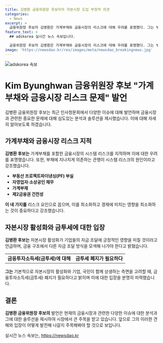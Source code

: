 ```yaml
---
title: 김병환 금융위원장 후보자의 자본시장 도입 부정적 의견
categories:
  - News
excerpt: >
  금융위원장 후보자 김병환은 가계부채와 금융시장의 리스크에 대해 우려를 표명했다. 그는 부채에 과도한 의존이 문제라며 금융투자소득세 폐지를 주장했고, 부동산 프로젝트파이낸싱(PF) 부실과 가계부채 등을 주요 리스크로 지목했다. 또한, 부채 총 레버리지 비율을 우려하며 자본시장 활성화를 통한 기업 자금 조달 방식을 모색할 것을 강조했다. 그는 금투세 도입이 자본시장에 부정적 영향을 미칠 수 있으며 폐지가 필요하다고 주장했다.
feature_text: >
  ## adskorea 실시간 뉴스 속보입니다.

  금융위원장 후보자 김병환은 가계부채와 금융시장의 리스크에 대해 우려를 표명했다. 그는 부채에 과도한 의존이 문제라며 금융투자소득세 폐지를 주장했고, 부동산 프로젝트파이낸싱(PF) 부실과 가계부채 등을 주요 리스크로 지목했다. 또한, 부채 총 레버리지 비율을 우려하며 자본시장 활성화를 통한 기업 자금 조달 방식을 모색할 것을 강조했다. 그는 금투세 도입이 자본시장에 부정적 영향을 미칠 수 있으며 폐지가 필요하다고 주장했다.
image: 'https://newsdao.kr/res/images/meta/newsdao_breakingnews.jpg'
---
```


<p><img src="https://newsdao.kr/res/images/meta/newsdao_breakingnews.jpg" alt="adskorea 속보" /></p>

<h1>Kim Byunghwan 금융위원장 후보 "가계부채와 금융시장 리스크 문제" 발언</h1>

<p data-ke-size="size16">김병환 금융위원장 후보는 최근 인사청문회에서 다양한 이슈에 대해 발언하며 금융시장과 관련한 중요한 문제에 대해 심도있는 분석과 솔루션을 제시했습니다. 이에 대해 자세히 알아보도록 하겠습니다.</p>

<h2 data-ke-size="size26">가계부채와 금융시장 리스크 지적</h2>

<p><b>김병환 후보는</b> 가계부채를 포함한 금융시장의 시스템 리스크를 지적하며 이에 대한 우려를 표명했습니다. 또한, 부채에 지나치게 의존하는 관행이 시스템 리스크의 원인이라고 강조했습니다.</p>

<ul>
  <li><b>부동산 프로젝트파이낸싱(PF) 부실</b></li>
  <li><b>자영업자·소상공인 채무</b></li>
  <li><b>가계부채</b></li>
  <li><b>제2금융권 건전성</b></li>
</ul>

<p><b>이 네 가지를</b> 리스크 요인으로 꼽으며, 이를 최소화하고 경제에 미치는 영향을 최소화하는 것이 중요하다고 강조했습니다.</p>

<h2 data-ke-size="size26">자본시장 활성화와 금투세에 대한 입장</h2>

<p><b>김병환 후보는</b> 자본시장 활성화가 기업들의 자금 조달에 긍정적인 영향을 미칠 것이라고 언급하며, 금융 구조에서 다른 자금 조달 방식을 모색해 나가야 한다고 밝혔습니다.</p>

<table>
  <tr>
    <td style="text-align: center; height: 17px;"><b>금융투자소득세(금투세)에 대해</b></td>
    <td style="text-align: center; height: 17px;"><b>금투세 폐지가 필요하다</b></td>
  </tr>
</table>

<p><b>그는</b> 기본적으로 자본시장의 활성화와 기업, 국민이 함께 상생하는 측면을 고려할 때, 금융투자소득세(금투세) 폐지가 필요하다고 밝히며 이에 대한 입장을 분명히 피력했습니다.</p>

<h2 data-ke-size="size26">결론</h2>

<p><b>김병환 금융위원장 후보의</b> 발언은 현재의 금융시장과 관련한 다양한 이슈에 대한 분석과 그에 대한 솔루션을 제시하여 시장에서 큰 주목을 받고 있습니다. 앞으로 그의 이러한 견해와 입장이 어떻게 발전해 나갈지 주목해봐야 할 것으로 보입니다.</p>
실시간 뉴스 속보는, <a href="https://newsdao.kr" rel="dofollow">https://newsdao.kr</a>


